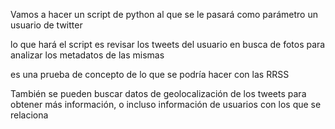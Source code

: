 Vamos a hacer un script de python al que se le pasará como parámetro un usuario de twitter

lo que hará el script es revisar los tweets del usuario en busca de fotos para analizar los metadatos de las mismas

es una prueba de concepto de lo que se podría hacer con las RRSS

También se pueden buscar datos de geolocalización de los tweets para obtener más información, o incluso información de usuarios con los que se relaciona